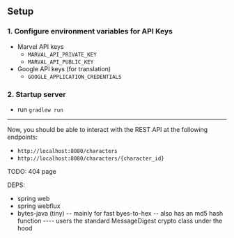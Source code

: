 Setup
---

###  1. Configure environment variables for API Keys
* Marvel API keys
    * `MARVAL_API_PRIVATE_KEY`
    * `MARVAL_API_PUBLIC_KEY`
* Google API keys (for translation)
    * `GOOGLE_APPLICATION_CREDENTIALS `
    
### 2. Startup server
* run `gradlew run`

---
Now, you should be able to interact with the REST API at the following endpoints:
 * `http://localhost:8080/characters`
 * `http://localhost:8080/characters/{character_id}`

TODO: 404 page

DEPS:
- spring web
- spring webflux
- bytes-java (tiny)
 -- mainly for fast byes-to-hex
 -- also has an md5 hash function
 ---- users the standard MessageDigest crypto class under the hood 